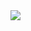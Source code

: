 <img src="https://img.shields.io/badge/Java-#FF7800?style=flat-square&logo=java&logoColor=bluesky"/>
